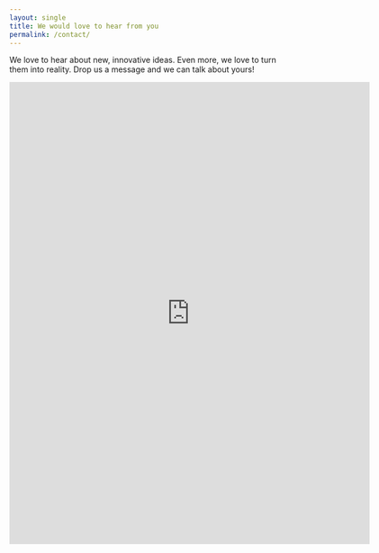 ```yaml
---
layout: single
title: We would love to hear from you
permalink: /contact/
---
```


We love to hear about new, innovative ideas. Even more, we love to turn them into reality. Drop us a message and we can talk about yours!


<iframe src="https://docs.google.com/forms/d/e/1FAIpQLSeSFjZcrkrQkauA2klvCAsXKnINR2wGuRFJ8bcUg1lun932kw/viewform?embedded=true" width="640" height="821" frameborder="0" marginheight="0" marginwidth="0">Loading…</iframe>
